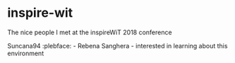 # inspire-wit
The nice people I met at the inspireWiT 2018 conference

Suncana94 
:plebface: - Rebena Sanghera - interested in learning about this environment